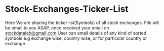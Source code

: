 # Stock-Exchanges-Ticker-List
Here We are sharing the ticker list(Symbols) of all stock exchanges.
File will be email to you ASAP, once received your email on stockdatalab@gmail.com
User can email details of any kind of sorted symbols e.g exchange wise, country wise, or for particular country or exchange.
